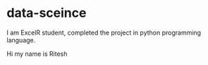 # data-sceince


I am ExcelR student, completed the project in python programming language.


Hi my name is Ritesh
